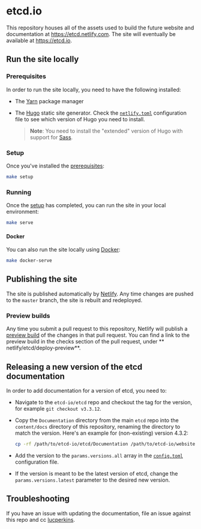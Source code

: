 # etcd.io

This repository houses all of the assets used to build the future website and documentation at https://etcd.netlify.com. The site will eventually be available at https://etcd.io.

## Run the site locally

### Prerequisites

In order to run the site locally, you need to have the following installed:

* The [Yarn](https://yarnpkg.com/en/) package manager
* The [Hugo](https://gohugo.io) static site generator. Check the [`netlify.toml`](./netlify.toml) configuration file to see which version of Hugo you need to install.

    > **Note**: You need to install the "extended" version of Hugo with support for [Sass](https://sass-lang.com/).

### Setup

Once you've installed the [prerequisites](#prerequisites):

```bash
make setup
```

### Running

Once the [setup](#setup) has completed, you can run the site in your local environment:

```bash
make serve
```

#### Docker

You can also run the site locally using [Docker](https://docker.com):

```bash
make docker-serve
```

## Publishing the site

The site is published automatically by [Netlify](https://netlify.com). Any time 
changes are pushed to the `master` branch, the site is rebuilt and redeployed.

### Preview builds

Any time you submit a pull request to this repository, Netlify will publish a [preview build](https://www.netlify.com/blog/2016/07/20/introducing-deploy-previews-in-netlify/) of the changes in that pull request. You can find a link to the preview build in the checks section of the pull request, under **
netlify/etcd/deploy-preview**.

## Releasing a new version of the etcd documentation

In order to add documentation for a version of etcd, you need to:

* Navigate to the `etcd-io/etcd` repo and checkout the tag for the version, for example `git checkout v3.3.12`.
* Copy the `Documentation` directory from the main `etcd` repo into the `content/docs` directory of this repository, renaming the directory to match the version. Here's an example for (non-existing) version 4.3.2:

    ```bash
    cp -rf /path/to/etcd-io/etcd/Documentation /path/to/etcd-io/website/content/docs/v4.3.2
    ```
* Add the version to the `params.versions.all` array in the [`config.toml`](./config.toml) configuration file.
* If the version is meant to be the latest version of etcd, change the `params.versions.latest` parameter to the desired new version.

## Troubleshooting

If you have an issue with updating the documentation, file an issue against this repo and cc [lucperkins](https://github.com/lucperkins).
